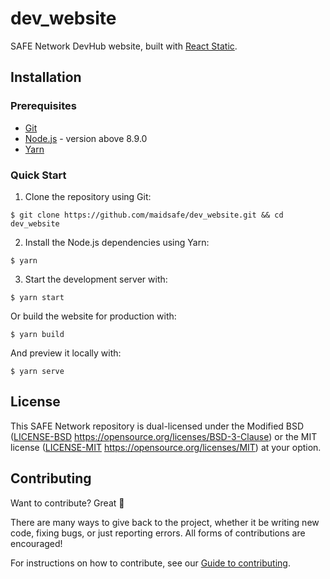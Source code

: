 # dev_website

SAFE Network DevHub website, built with [React Static](https://github.com/react-static/react-static).

## Installation

### Prerequisites

* [Git](https://git-scm.com/)
* [Node.js](https://nodejs.org/en/) - version above 8.9.0
* [Yarn](https://yarnpkg.com/lang/en/)

### Quick Start

1. Clone the repository using Git:

```
$ git clone https://github.com/maidsafe/dev_website.git && cd dev_website
```

2. Install the Node.js dependencies using Yarn:

```
$ yarn
```

3. Start the development server with:

```
$ yarn start
```

Or build the website for production with:

```
$ yarn build
```

And preview it locally with:

```
$ yarn serve
```

## License

This SAFE Network repository is dual-licensed under the Modified BSD ([LICENSE-BSD](LICENSE-BSD) https://opensource.org/licenses/BSD-3-Clause) or the MIT license ([LICENSE-MIT](LICENSE-MIT) https://opensource.org/licenses/MIT) at your option.

## Contributing

Want to contribute? Great :tada:

There are many ways to give back to the project, whether it be writing new code, fixing bugs, or just reporting errors. All forms of contributions are encouraged!

For instructions on how to contribute, see our [Guide to contributing](https://github.com/maidsafe/QA/blob/master/CONTRIBUTING.md).

